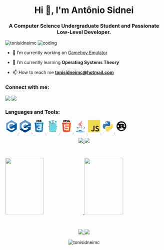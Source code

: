 <h1 align="center">Hi 👋, I'm Antônio Sidnei</h1>  
<h3 align="center">A Computer Science Undergraduate Student and Passionate Low-Level Developer.</h3>  

<img align="right" alt="coding" width="400" src="https://camo.githubusercontent.com/c1dcb74cc1c1835b1d716f5051499a2814c683c806b15f04b0eba492863703e9/68747470733a2f2f63646e2e6472696262626c652e636f6d2f75736572732f3733303730332f73637265656e73686f74732f363538313234332f6176656e746f2e676966">
  
<p align="left"> <img src="https://komarev.com/ghpvc/?username=tonisidneimc&label=Profile%20views&color=0e75b6&style=flat" alt="tonisidneimc" /> </p>  
  
- 🔭 I’m currently working on [Gameboy Emulator](https://github.com/BRCode4Fun/Gboy-emu)  
  
- 🌱 I’m currently learning **Operating Systems Theory**  
  
- 📫 How to reach me **tonisidneimc@hotmail.com**  
  
<h3 align="left">Connect with me:</h3>  

<p align="left">  
<a href="contact.tonisid@gmail.com" target="_blank"><img src="https://img.shields.io/badge/Gmail-D14836?style=for-the-badge&logo=gmail&logoColor=white" target="_blank"></a>
<a href="" target="_blank"><img src="https://img.shields.io/badge/LinkedIn-0077B5?style=for-the-badge&logo=linkedin&logoColor=white" target="_blank"></a>
</p> 
  
<h3 align="left">Languages and Tools:</h3>  
<p align="left"> <a href="https://www.cprogramming.com/" target="_blank" rel="noreferrer"> <img src="https://raw.githubusercontent.com/devicons/devicon/master/icons/c/c-original.svg" alt="c" width="40" height="40"/> </a> <a href="https://www.w3schools.com/cpp/" target="_blank" rel="noreferrer"> <img src="https://raw.githubusercontent.com/devicons/devicon/master/icons/cplusplus/cplusplus-original.svg" alt="cplusplus" width="40" height="40"/> </a> <a href="https://www.w3schools.com/css/" target="_blank" rel="noreferrer"> <img src="https://raw.githubusercontent.com/devicons/devicon/master/icons/css3/css3-original-wordmark.svg" alt="css3" width="40" height="40"/> </a> <a href="https://golang.org" target="_blank" rel="noreferrer"> <img src="https://raw.githubusercontent.com/devicons/devicon/master/icons/go/go-original.svg" alt="go" width="40" height="40"/> </a> <a href="https://www.w3.org/html/" target="_blank" rel="noreferrer"> <img src="https://raw.githubusercontent.com/devicons/devicon/master/icons/html5/html5-original-wordmark.svg" alt="html5" width="40" height="40"/> </a> <a href="https://www.java.com" target="_blank" rel="noreferrer"> <img src="https://raw.githubusercontent.com/devicons/devicon/master/icons/java/java-original.svg" alt="java" width="40" height="40"/> </a> <a href="https://developer.mozilla.org/en-US/docs/Web/JavaScript" target="_blank" rel="noreferrer"> <img src="https://raw.githubusercontent.com/devicons/devicon/master/icons/javascript/javascript-original.svg" alt="javascript" width="40" height="40"/> </a> <a href="https://www.python.org" target="_blank" rel="noreferrer"> <img src="https://raw.githubusercontent.com/devicons/devicon/master/icons/python/python-original.svg" alt="python" width="40" height="40"/> </a> <a href="https://www.rust-lang.org" target="_blank" rel="noreferrer"> <img src="https://raw.githubusercontent.com/devicons/devicon/master/icons/rust/rust-plain.svg" alt="rust" width="40" height="40"/> </a> </p>  

<p align="center">
<a href="https://github.com/tonisidneimc">
  <img height="180em" src="https://github-readme-stats-eight-theta.vercel.app/api?username=tonisidneimc&show_icons=true&theme=dracula&include_all_commits=true&count_private=true"/>
  <img height="180em" src="https://github-readme-stats-eight-theta.vercel.app/api/top-langs/?username=tonisidneimc&layout=compact&langs_count=8&theme=dracula"/>
</a>
</p>

<br/>
<p align="left">
  <a href="https://github.com/tonisidneimc">
  <img width="49.5%" height="180em" src="https://github-readme-stats.vercel.app/api?username=tonisidneimc&show_icons=true&theme=dracula&hide_border=true" />
    <img width="49.5%" height="180em" src="https://github-readme-stats-eight-theta.vercel.app/api/top-langs/?username=tonisidneimc&layout=compact&theme=dracula&hide_border=true" />
  </a>
</p>
<br>

<p align="center">
<a href="https://github.com/tonisidneimc">
  <img height="180em" src="https://github-readme-stats.vercel.app/api?username=tonisidneimc&show_icons=true&theme=dracula&count_private=true&locale=en&layout=compact"/>
  <img height="180em" src="https://github-readme-stats.vercel.app/api/top-langs/?username=tonisidneimc&layout=compact&theme=dracula"/>
</a>
</p>

<p  align="center"><img src="https://github-readme-streak-stats.herokuapp.com/?user=tonisidneimc&theme=dracula" alt="tonisidneimc" /></p> 

